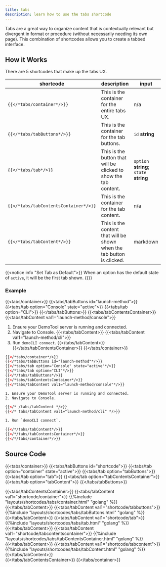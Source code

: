 ```yaml
---
title: tabs
description: learn how to use the tabs shortcode
---
```


Tabs are a great way to organize content that is contextually relevant but divergent in format or procedure (without necessarily needing its own page). This combination of shortcodes allows you to create a tabbed interface.

## How it Works

There are 5 shortcodes that make up the tabs UX.

|shortcode|description|input|
|---|---|--|
|`{{</*tabs/container*/>}}`|This is the container for the entire tabs UX.|n/a|
|`{{</*tabs/tabButtons*/>}}`|This is the container for the tab buttons.| `id` **string**|
|`{{</*tabs/tab*/>}}`|This is the button that will be clicked to show the tab content.|`option` **string**; `state` **string**|
|`{{</*tabs/tabContentsContainer*/>}}`|This is the container for the tab content.|n/a|
|`{{</*tabs/tabContent*/>}}`|This is the content that will be shown when the tab button is clicked.|markdown|

{{<notice info "Set Tab as Default">}}
When an option has the default state of `active`, it will be the first tab shown.
{{</notice>}}

### Example 

{{<tabs/container>}}
{{<tabs/tabButtons id="launch-method">}}
{{<tabs/tab option="Console" state="active">}}
{{<tabs/tab option="CLI">}}
{{</tabs/tabButtons>}}
{{<tabs/tabContentsContainer>}}
{{<tabs/tabContent val1="launch-method/console">}}
1. Ensure your DemoTool server is running and connected.
2. Navigate to Console.
{{</tabs/tabContent>}}
{{<tabs/tabContent val1="launch-method/cli">}}
1. Run `demoCLI connect`.
{{</tabs/tabContent>}}
{{</tabs/tabContentsContainer>}}
{{</tabs/container>}}

```html
{{</*tabs/container*/>}}
{{</*tabs/tabButtons id="launch-method"*/>}}
{{</*tabs/tab option="Console" state="active"*/>}}
{{</*tabs/tab option="CLI"*/>}}
{{</*/tabs/tabButtons*/>}}
{{</*tabs/tabContentsContainer*/>}}
{{</*tabs/tabContent val1="launch-method/console"*/>}}

1. Ensure your DemoTool server is running and connected.
2. Navigate to Console.

{{</* /tabs/tabContent */>}}
{{</* tabs/tabContent val1="launch-method/cli" */>}}

1. Run `demoCLI connect`.

{{</*/tabs/tabContent*/>}}
{{</*/tabs/tabContentsContainer*/>}}
{{</*/tabs/container*/>}}
```




## Source Code 

{{<tabs/container>}}
{{<tabs/tabButtons id="shortcode">}}
{{<tabs/tab option="container" state="active">}}
{{<tabs/tab option="tabButtons">}}
{{<tabs/tab option="tab">}}
{{<tabs/tab option="tabContentsContainer">}}
{{<tabs/tab option="tabContent">}}
{{</tabs/tabButtons>}}

{{<tabs/tabContentsContainer>}}
{{<tabs/tabContent val1="shortcode/container">}}
{{%include "layouts/shortcodes/tabs/container.html" "golang" %}}
{{</tabs/tabContent>}}
{{<tabs/tabContent val1="shortcode/tabbuttons">}}
{{%include "layouts/shortcodes/tabs/tabButtons.html" "golang" %}}
{{</tabs/tabContent>}}
{{<tabs/tabContent val1="shortcode/tab">}}
{{%include "layouts/shortcodes/tabs/tab.html" "golang" %}}
{{</tabs/tabContent>}}
{{<tabs/tabContent val1="shortcode/tabcontentscontainer">}}
{{%include "layouts/shortcodes/tabs/tabContentsContainer.html" "golang" %}}
{{</tabs/tabContent>}}
{{<tabs/tabContent val1="shortcode/tabcontent">}}
{{%include "layouts/shortcodes/tabs/tabContent.html" "golang" %}}
{{</tabs/tabContent>}}   
{{</tabs/tabContentsContainer>}}
{{</tabs/container>}}